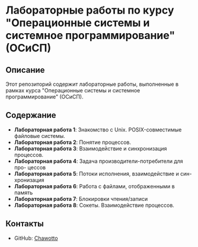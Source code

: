 # Лабораторные работы по курсу "Операционные системы и системное программирование" (ОСиСП)

## Описание
Этот репозиторий содержит лабораторные работы, выполненные в рамках курса "Операционные системы и системное программирование" (ОСиСП).

## Содержание
- **Лабораторная работа 1**: Знакомство с Unix. POSIX-совместимые файловые системы.
- **Лабораторная работа 2**: Понятие процессов.
- **Лабораторная работа 3**: Взаимодействие и синхронизация процессов.
- **Лабораторная работа 4**: Задача производители-потребители для про-
цессов
- **Лабораторная работа 5**: Потоки исполнения, взаимодействие и син-
хронизация
- **Лабораторная работа 6**: Работа с файлами, отображенными в память
- **Лабораторная работа 7**: Блокировки чтения/записи
- **Лабораторная работа 8**: Сокеты. Взаимодействие процессов.

## Контакты
- GitHub: [Chawotto](https://github.com/Chawotto)

